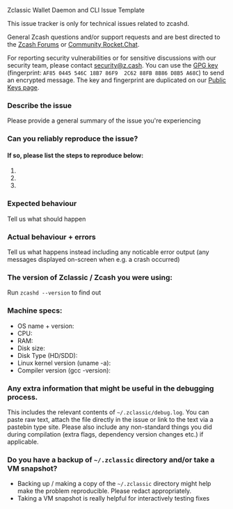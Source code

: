 <!--- Remove text and sections that do not apply -->

Zclassic Wallet Daemon and CLI Issue Template

This issue tracker is only for technical issues related to zcashd.

General Zcash questions and/or support requests and are best directed to the [Zcash Forums](https://forum.z.cash) or [Community Rocket.Chat](https://chat.zcashcommunity.com).

For reporting security vulnerabilities or for sensitive discussions with our security team, please contact [security@z.cash](mailto:security@z.cash). You can use the [GPG key](https://z.cash/gpg-pubkeys/security.asc) (fingerprint: `AF85 0445 546C 18B7 86F9  2C62 88FB 8B86 D8B5 A68C`) to send an encrypted message. The key and fingerprint are duplicated on our [Public Keys page](https://z.cash/support/pubkeys.html).

### Describe the issue
Please provide a general summary of the issue you're experiencing

### Can you reliably reproduce the issue?
#### If so, please list the steps to reproduce below:
1. 
2. 
3. 

### Expected behaviour
Tell us what should happen

### Actual behaviour + errors
Tell us what happens instead including any noticable error output (any messages displayed on-screen when e.g. a crash occurred)

### The version of Zclassic / Zcash you were using:
Run `zcashd --version` to find out

### Machine specs:
- OS name + version:
- CPU:
- RAM:
- Disk size:
- Disk Type (HD/SDD):
- Linux kernel version (uname -a):
- Compiler version (gcc -version):

### Any extra information that might be useful in the debugging process.
This includes the relevant contents of `~/.zclassic/debug.log`. You can paste raw text, attach the file directly in the issue or link to the text via a pastebin type site.
Please also include any non-standard things you did during compilation (extra flags, dependency version changes etc.) if applicable.

### Do you have a backup of `~/.zclassic` directory and/or take a VM snapshot?
- Backing up / making a copy of the `~/.zclassic` directory might help make the problem reproducible. Please redact appropriately.
- Taking a VM snapshot is really helpful for interactively testing fixes
